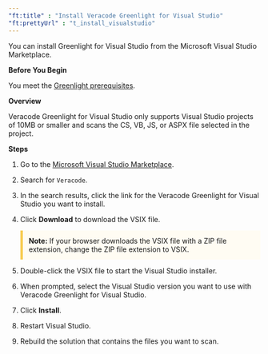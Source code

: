```yaml
---
"ft:title" : "Install Veracode Greenlight for Visual Studio"
"ft:prettyUrl" : "t_install_visualstudio"
---
```

You can install Greenlight for Visual Studio from the Microsoft Visual Studio Marketplace.

<p font-size="13pt"><b>Before You Begin</b></p>

You meet the [Greenlight prerequisites](https://docs.veracode.com/r/Meet_Veracode_Greenlight_Prerequisites).

<p font-size="13pt"><b>Overview</b></p>

Veracode Greenlight for Visual Studio only supports Visual Studio projects of 10MB or smaller and scans the CS, VB, JS, or ASPX file selected in the project.

<p font-size="13pt"><b>Steps</b></p>

1. Go to the [Microsoft Visual Studio Marketplace](https://marketplace.visualstudio.com/).

2. Search for `Veracode`.

3. In the search results, click the link for the Veracode Greenlight for Visual Studio you want to install.

4. Click **Download** to download the VSIX file.

    <p style="background-color:#FFFCF3; padding: 12px; border-left: 5px solid #F7CD55;">
    <b>Note:</b> If your browser downloads the VSIX file with a ZIP file extension, change the ZIP file extension to VSIX.</p>

5. Double-click the VSIX file to start the Visual Studio installer.

6. When prompted, select the Visual Studio version you want to use with Veracode Greenlight for Visual Studio.

7. Click **Install**.

8. Restart Visual Studio.

9. Rebuild the solution that contains the files you want to scan.
